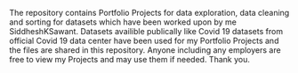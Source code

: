 The repository contains Portfolio Projects for data exploration, data cleaning and sorting for datasets which have been worked upon by me SiddheshKSawant.
Datasets availible publically like Covid 19 datasets from official Covid 19 data center have been used for my Portfolio Projects and the files are shared in this repository.
Anyone including any employers are free to view my Projects and may use them if needed. Thank you.

